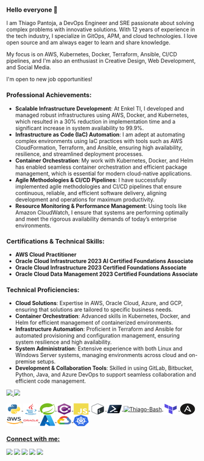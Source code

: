 ### Hello everyone 👋

I am Thiago Pantoja, a DevOps Engineer and SRE passionate about solving complex problems with innovative solutions. With 12 years of experience in the tech industry, I specialize in GitOps, APM, and cloud technologies. I love open source and am always eager to learn and share knowledge.

My focus is on AWS, Kubernetes, Docker, Terraform, Ansible, CI/CD pipelines, and I'm also an enthusiast in Creative Design, Web Development, and Social Media.

I'm open to new job opportunities!

### Professional Achievements:
- **Scalable Infrastructure Development**: At Enkel TI, I developed and managed robust infrastructures using AWS, Docker, and Kubernetes, which resulted in a 30% reduction in implementation time and a significant increase in system availability to 99.9%.
- **Infrastructure as Code (IaC) Automation**: I am adept at automating complex environments using IaC practices with tools such as AWS CloudFormation, Terraform, and Ansible, ensuring high availability, resilience, and streamlined deployment processes.
- **Container Orchestration**: My work with Kubernetes, Docker, and Helm has enabled seamless container orchestration and efficient package management, which is essential for modern cloud-native applications.
- **Agile Methodologies & CI/CD Pipelines**: I have successfully implemented agile methodologies and CI/CD pipelines that ensure continuous, reliable, and efficient software delivery, aligning development and operations for maximum productivity.
- **Resource Monitoring & Performance Management**: Using tools like Amazon CloudWatch, I ensure that systems are performing optimally and meet the rigorous availability demands of today’s enterprise environments.

### Certifications & Technical Skills:
- **AWS Cloud Practitioner**
- **Oracle Cloud Infrastructure 2023 AI Certified Foundations Associate**
- **Oracle Cloud Infrastructure 2023 Certified Foundations Associate**
- **Oracle Cloud Data Management 2023 Certified Foundations Associate**

### Technical Proficiencies:
- **Cloud Solutions**: Expertise in AWS, Oracle Cloud, Azure, and GCP, ensuring that solutions are tailored to specific business needs.
- **Container Orchestration**: Advanced skills in Kubernetes, Docker, and Helm for efficient management of containerized environments.
- **Infrastructure Automation**: Proficient in Terraform and Ansible for automated provisioning and configuration management, ensuring system resilience and high availability.
- **System Administration**: Extensive experience with both Linux and Windows Server systems, managing environments across cloud and on-premise setups.
- **Development & Collaboration Tools**: Skilled in using GitLab, Bitbucket, Python, Java, and Azure DevOps to support seamless collaboration and efficient code management.

<div>
  <a href="https://github.com/thiagorodriguespantoja">
  <img height="180em" src="https://github-readme-stats.vercel.app/api?username=thiagopantoja&show_icons=true&theme=nord&include_all_commits=true&count_private=true"/>
  <img height="180em" src="https://github-readme-stats.vercel.app/api/top-langs/?username=thiagopantoja&layout=compact&langs_count=7&theme=nord&cache_seconds=1800"/>
</div>

<div style="display: inline_block"><br>
  <img align="center" alt="Thiago-Python" height="30" width="40" src="https://raw.githubusercontent.com/devicons/devicon/master/icons/python/python-original.svg">
  <img align="center" alt="Thiago-Java" height="30" width="40" src="https://raw.githubusercontent.com/devicons/devicon/master/icons/java/java-original.svg">
  <img align="center" alt="Thiago-SpringBoot" height="30" width="40" src="https://raw.githubusercontent.com/devicons/devicon/master/icons/spring/spring-original.svg">
  <img align="center" alt="Thiago-CSharp" height="30" width="40" src="https://raw.githubusercontent.com/devicons/devicon/master/icons/csharp/csharp-original.svg">
  <img align="center" alt="Thiago-Javascript" height="30" width="40" src="https://raw.githubusercontent.com/devicons/devicon/master/icons/javascript/javascript-plain.svg">
  <img align="center" alt="Thiago-ShellScript" height="30" width="40" src="https://raw.githubusercontent.com/devicons/devicon/master/icons/bash/bash-original.svg">
  <img align="center" alt="Thiago-PowerShell" height="30" width="40" src="https://raw.githubusercontent.com/devicons/devicon/master/icons/powershell/powershell-original.svg">
  <img align="center" alt="Thiago-Bash" height="30" width="40" src="https://raw.githubusercontent.com/jmnote/z-icons/master/svg/bash.svg">
  <img align="center" alt="Thiago-Terraform" height="30" width="40" src="https://raw.githubusercontent.com/devicons/devicon/master/icons/terraform/terraform-original.svg">
  <img align="center" alt="Thiago-Ansible" height="30" width="40" src="https://raw.githubusercontent.com/devicons/devicon/master/icons/ansible/ansible-original.svg">
  <img align="center" alt="Thiago-AWS" height="30" width="40" src="https://raw.githubusercontent.com/devicons/devicon/master/icons/amazonwebservices/amazonwebservices-original-wordmark.svg">
  <img align="center" alt="Thiago-Oracle" height="30" width="40" src="https://raw.githubusercontent.com/devicons/devicon/master/icons/oracle/oracle-original.svg">
  <img align="center" alt="Thiago-Azure" height="30" width="40" src="https://raw.githubusercontent.com/devicons/devicon/master/icons/azure/azure-original.svg">
  <img align="center" alt="Thiago-GCP" height="30" width="40" src="https://raw.githubusercontent.com/devicons/devicon/master/icons/googlecloud/googlecloud-original.svg">
  <img align="center" alt="Thiago-Kubernetes" height="30" width="40" src="https://raw.githubusercontent.com/devicons/devicon/master/icons/kubernetes/kubernetes-plain.svg">
</div>

### Connect with me:
<div> 
  <a href="https://x.com/euthiagopantoja" target="_blank"><img src="https://img.shields.io/badge/-Twitter-%231DA1F2?style=for-the-badge&logo=twitter&logoColor=white" target="_blank"></a>
  <a href="https://www.facebook.com/thiagorpantoja" target="_blank"><img src="https://img.shields.io/badge/-Facebook-%1877F2?style=for-the-badge&logo=facebook&logoColor=white" target="_blank"></a>
  <a href="https://www.linkedin.com/in/thiagorpantoja/" target="_blank"><img src="https://img.shields.io/badge/-LinkedIn-%230077B5?style=for-the-badge&logo=linkedin&logoColor=white" target="_blank"></a>
  <a href="https://www.tiktok.com/@euthiagorpantoja" target="_blank"><img src="https://img.shields.io/badge/-TikTok-%23000000?style=for-the-badge&logo=tiktok&logoColor=white" target="_blank"></a>
  <a href="https://instagram.com/euthiagopantoja" target="_blank"><img src="https://img.shields.io/badge/-Instagram-%23E4405F?style=for-the-badge&logo=instagram&logoColor=white" target="_blank"></a>
</div>




<!--
**thiagorodriguespantoja/thiagorodriguespantoja** is a ✨ _special_ ✨ repository because its `README.md` (this file) appears on your GitHub profile.

Here are some ideas to get you started:

- 🔭 I’m currently working on ...
- 🌱 I’m currently learning ...
- 👯 I’m looking to collaborate on ...
- 🤔 I’m looking for help with ...
- 💬 Ask me about ...
- 📫 How to reach me: ...
- 😄 Pronouns: ...
- ⚡ Fun fact: ...
-->
